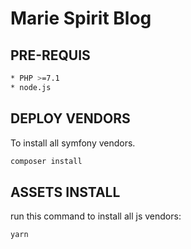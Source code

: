 Marie Spirit Blog
======================================================


## PRE-REQUIS
```bash
* PHP >=7.1
* node.js
```

## DEPLOY VENDORS

To install all symfony vendors.
```bash
composer install
```

## ASSETS INSTALL

run this command to install all js vendors:
```bash
yarn
```
